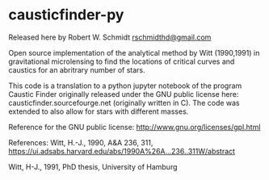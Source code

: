 # causticfinder-py

Released here by Robert W. Schmidt rschmidthd@gmail.com

Open source implementation of the analytical method by Witt (1990,1991) in gravitational microlensing to
find the locations of critical curves and caustics for an abritrary number of stars.

This code is a translation to a python jupyter notebook of the program Caustic Finder originally released under
the GNU public license here: causticfinder.sourcefourge.net (originally written in C). The code was extended
to also allow for stars with different masses.

Reference for the GNU public license: http://www.gnu.org/licenses/gpl.html


References:
Witt, H.-J., 1990, A&A 236, 311, https://ui.adsabs.harvard.edu/abs/1990A%26A...236..311W/abstract

Witt, H-J., 1991, PhD thesis, University of Hamburg
